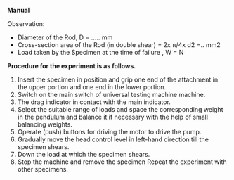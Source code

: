 **Manual**

Observation:

   - Diameter of the Rod, D = ….. mm
   - Cross-section area of the Rod (in double shear) = 2x π/4x d2 =.. mm2
   - Load taken by the Specimen at the time of failure , W = N

**Procedure for the experiment is as follows.**

1. Insert the specimen in position and grip one end of the attachment in the upper portion and one end in the lower portion.
2. Switch on the main switch of universal testing machine machine.
3. The drag indicator in contact with the main indicator.
4. Select the suitable range of loads and space the corresponding weight in the pendulum and balance it if necessary with the help of small balancing weights.
5. Operate (push) buttons for driving the motor to drive the pump.
6. Gradually move the head control level in left-hand direction till the specimen shears.
7. Down the load at which the specimen shears.
8. Stop the machine and remove the specimen
Repeat the experiment with other specimens. 



